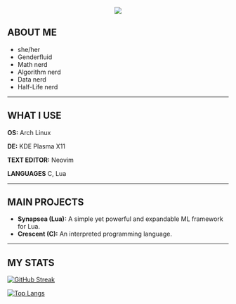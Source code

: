 <p align="center">
    <img src="https://github.com/mochji/mochji/assets/117334318/36190986-20fb-4029-a4cd-cef161ad9358">
</p>


## ABOUT ME

 - she/her
 - Genderfluid
 - Math nerd
 - Algorithm nerd
 - Data nerd
 - Half-Life nerd

***

## WHAT I USE
**OS:** Arch Linux

**DE:** KDE Plasma X11

**TEXT EDITOR:** Neovim

**LANGUAGES** C, Lua

***

## MAIN PROJECTS

- **Synapsea (Lua):** A simple yet powerful and expandable ML framework for Lua.
- **Crescent (C):** An interpreted programming language.

***

## MY STATS

[![GitHub Streak](https://github-readme-streak-stats.herokuapp.com?user=mochji&theme=highcontrast)](https://git.io/streak-stats)

[![Top Langs](https://github-readme-stats.vercel.app/api/top-langs/?username=mochji&layout=compact&theme=vision-friendly-dark)](https://github.com/anuraghazra/github-readme-stats)
